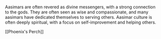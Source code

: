 Aasimars are often revered as divine messengers, with a strong connection to the gods. They are often seen as wise and compassionate, and many aasimars have dedicated themselves to serving others. Aasimar culture is often deeply spiritual, with a focus on self-improvement and helping others.


[[Phoenix's Perch]]